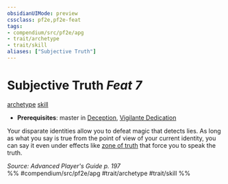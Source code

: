 ```yaml
---
obsidianUIMode: preview
cssclass: pf2e,pf2e-feat
tags:
- compendium/src/pf2e/apg
- trait/archetype
- trait/skill
aliases: ["Subjective Truth"]
---
```

# Subjective Truth  *Feat 7*  
[archetype](/rules/traits/archetype.md)  [skill](/rules/traits/skill.md)  

- **Prerequisites**: master in [Deception](/compendium/skills.md#Deception), [Vigilante Dedication](/compendium/feats/vigilante-dedication-apg.md)

Your disparate identities allow you to defeat magic that detects lies. As long as what you say is true from the point of view of your current identity, you can say it even under effects like [zone of truth](/compendium/spells/zone-of-truth.md) that force you to speak the truth.

*Source: Advanced Player's Guide p. 197*  
%% #compendium/src/pf2e/apg #trait/archetype #trait/skill %%